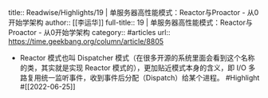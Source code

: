 title:: Readwise/Highlights/19 | 单服务器高性能模式：Reactor与Proactor - 从0开始学架构
author:: [[李运华]]
full-title:: 19 | 单服务器高性能模式：Reactor与Proactor - 从0开始学架构
category:: #articles
url:: https://time.geekbang.org/column/article/8805
- Reactor 模式也叫 Dispatcher 模式（在很多开源的系统里面会看到这个名称的类，其实就是实现 Reactor 模式的），更加贴近模式本身的含义，即 I/O 多路复用统一监听事件，收到事件后分配（Dispatch）给某个进程。 #Highlight #[[2022-06-25]]